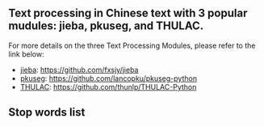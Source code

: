 ## Text processing in Chinese text with 3 popular mudules: **jieba**, **pkuseg**, and **THULAC**.
For more details on the three Text Processing Modules, please refer to the link below:
- [jieba](https://github.com/fxsjy/jieba): https://github.com/fxsjy/jieba
- [pkuseg](https://github.com/lancopku/pkuseg-python): https://github.com/lancopku/pkuseg-python
- [THULAC](https://github.com/thunlp/THULAC-Python): https://github.com/thunlp/THULAC-Python


## Stop words list
